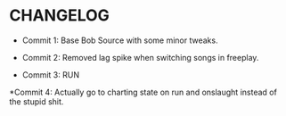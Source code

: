 # CHANGELOG

* Commit 1: Base Bob Source with some minor tweaks.

* Commit 2: Removed lag spike when switching songs in freeplay.

* Commit 3: RUN

*Commit 4: Actually go to charting state on run and onslaught instead of the stupid shit.